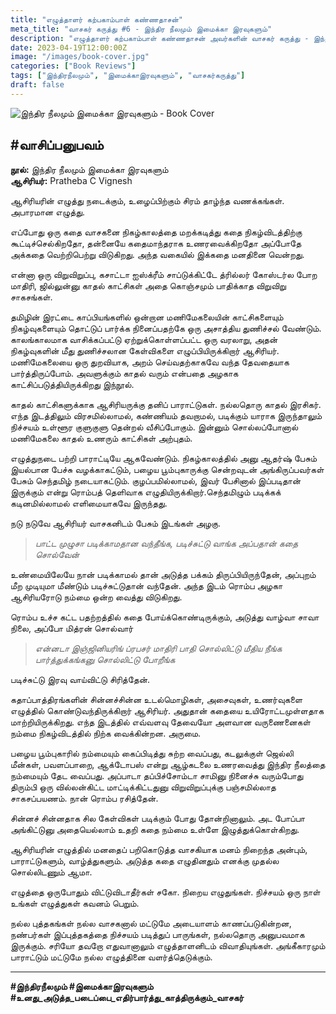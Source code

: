 ```yaml
---
title: "எழுத்தாளர் கற்பகாம்பாள் கண்ணதாசன்"
meta_title: "வாசகர் கருத்து #6 - இந்திர நீலமும் இமைக்கா இரவுகளும்"
description: "எழுத்தாளர் கற்பகாம்பாள் கண்ணதாசன் அவர்களின் வாசகர் கருத்து - இந்திர நீலமும் இமைக்கா இரவுகளும்"
date: 2023-04-19T12:00:00Z
image: "/images/book-cover.jpg"
categories: ["Book Reviews"]
tags: ["இந்திரநீலமும்", "இமைக்காஇரவுகளும்", "வாசகர்கருத்து"]
draft: false
---
```


![இந்திர நீலமும் இமைக்கா இரவுகளும் - Book Cover](/images/book-cover.jpg)

## #வாசிப்பனுபவம்
**நூல்:** இந்திர நீலமும் இமைக்கா இரவுகளும்  
**ஆசிரியர்:** Pratheba C Vignesh

ஆசிரியரின் எழுத்து நடைக்கும், உழைப்பிற்கும் சிரம் தாழ்ந்த வணக்கங்கள். அபாரமான எழுத்து.

எப்போது ஒரு கதை வாசகனை நிகழ்காலத்தை மறக்கடித்து கதை நிகழ்விடத்திற்கு கூட்டிச்செல்கிறதோ, தன்னையே கதைமாந்தராக உணரவைக்கிறதோ அப்போதே அக்கதை வெற்றிபெற்று விடுகிறது. அந்த வகையில் இக்கதை மனதினை வென்றது.

என்னா ஒரு விறுவிறுப்பு, கசாட்டா ஐஸ்க்ரீம் சாப்டுக்கிட்டே த்ரில்லர் கோஸ்டர்ல போற மாதிரி, ஜில்லுன்னு காதல் காட்சிகள் அதை கொஞ்சமும் பாதிக்காத விறுவிறு சாகசங்கள்.

தமிழின் இரட்டை காப்பியங்களில் ஒன்றான மணிமேகலையின் காட்சிகளையும் நிகழ்வுகளையும் தொட்டுப் பார்க்க நினைப்பதற்கே ஒரு அசாத்திய துணிச்சல் வேண்டும். காலங்காலமாக வாசிக்கப்பட்டு ஏற்றுக்கொள்ளப்பட்ட ஒரு வரலாறு, அதன் நிகழ்வுகளின் மீது துணிச்சலான கேள்விகளை எழுப்பியிருக்கிறார் ஆசிரியர். மணிமேகலையை ஒரு துறவியாக, அறம் செய்வதற்காகவே வந்த தேவதையாக பார்த்திருப்போம். அவளுக்கும் காதல் வரும் என்பதை அழகாக காட்சிப்படுத்தியிருக்கிறது இந்நூல்.

காதல் காட்சிகளுக்காக ஆசிரியருக்கு தனிப் பாராட்டுகள். நல்லதொரு காதல் இரசிகர். எந்த இடத்திலும் விரசமில்லாமல், கண்ணியம் தவறாமல், படிக்கும் யாராக இருந்தாலும் நிச்சயம் உள்ளூர குளுகுளு தென்றல் வீசிப்போகும். இன்னும் சொல்லப்போனால் மணிமேகலை காதல் உணரும் காட்சிகள் அற்புதம்.

எழுத்துநடை பற்றி பாராட்டியே ஆகவேண்டும். நிகழ்காலத்தில் அனு ஆதர்ஷ் பேசும் இயல்பான பேச்சு வழக்காகட்டும், பழைய பூம்புகாருக்கு சென்றவுடன் அங்கிருப்பவர்கள் பேசும் செந்தமிழ் நடையாகட்டும். குழப்பமில்லாமல், இவர் பேசினால் இப்படிதான் இருக்கும் என்று ரொம்பத் தெளிவாக எழுதியிருக்கிறார்.செந்தமிழும் படிக்கக் கடினமில்லாமல் எளிமையாகவே இருந்தது.

நடு நடுவே ஆசிரியர் வாசகனிடம் பேசும் இடங்கள் அழகு. 

> *பாட்ட முழுசா படிக்காமதான வந்தீங்க, படிச்சுட்டு வாங்க அப்பதான் கதை சொல்வேன்*

உண்மையிலேயே நான் படிக்காமல் தான் அடுத்த பக்கம் திருப்பியிருந்தேன், அப்புறம் மீற முடியுமா மீண்டும் படிச்சுட்டுதான் வந்தேன். அந்த இடம் ரொம்ப அழகா ஆசிரியரோடு நம்மை ஒன்ற வைத்து விடுகிறது.

ரொம்ப உச்ச கட்ட பதற்றத்தில் கதை போய்க்கொண்டிருக்கும், அடுத்து வாழ்வா சாவா நிலை, அப்போ மித்ரன் சொல்வார்

> *என்னடா இஞ்ஜினியரிங் ப்ரபசர் மாதிரி பாதி சொல்லிட்டு மீதிய நீங்க பார்த்துக்கங்கனு சொல்லிட்டு போறீங்க*

படிச்சுட்டு இரவு வாய்விட்டு சிரித்தேன்.

கதாப்பாத்திரங்களின் சின்னச்சின்ன உடல்மொழிகள், அசைவுகள், உணர்வுகளை எழுத்தில் கொண்டுவந்திருக்கிறார் ஆசிரியர். அதுதான் கதையை உயிரோட்டமுள்ளதாக மாற்றியிருக்கிறது. எந்த இடத்தில் எவ்வளவு தேவையோ அளவான வருணைனைகள் நம்மை நிகழ்விடத்தில் நிற்க வைக்கின்றன. அருமை.

பழைய பூம்புகாரில் நம்மையும் கைப்பிடித்து சுற்ற வைப்பது, கடலுக்குள் ஜெல்லி மீன்கள், பவளப்பாறை, ஆக்டோபஸ் என்று ஆழ்கடலை உணரவைத்து இந்திர நீலத்தை நம்மையும் தேட வைப்பது. அப்பாடா தப்பிச்சோம்டா சாமினு நினைச்சு வரும்போது திரும்பி ஒரு வில்லன்கிட்ட மாட்டிக்கிட்டதுனு விறுவிறுப்புக்கு பஞ்சமில்லாத சாகசப்பயணம். நான் ரொம்ப ரசித்தேன்.

சின்னச் சின்னதாக சில கேள்விகள் படிக்கும் போது தோன்றினாலும். அட போப்பா அங்கிட்டுனு அதையெல்லாம் உதறி கதை நம்மை உள்ளே இழுத்துக்கொள்கிறது.

ஆசிரியரின் எழுத்தில் மனதைப் பறிகொடுத்த வாசகியாக மனம் நிறைந்த அன்பும், பாராட்டுகளும், வாழ்த்துகளும். அடுத்த கதை எழுதினதும் எனக்கு முதல்ல சொல்லிடணும் ஆமா.

எழுத்தை ஒருபோதும் விட்டுவிடாதீர்கள் சகோ. நிறைய எழுதுங்கள். நிச்சயம் ஒரு நாள் உங்கள் எழுத்துகள் கவனம் பெறும்.

நல்ல புத்தகங்கள் நல்ல வாசகனால் மட்டுமே அடையாளம் காணப்படுகின்றன, நண்பர்கள் இப்புத்தகத்தை நிச்சயம் படித்துப் பாருங்கள், நல்லதொரு அனுபவமாக இருக்கும். சரியோ தவறோ எதுவானாலும் எழுத்தாளனிடம் விவாதியுங்கள். அங்கீகாரமும் பாராட்டும் மட்டுமே நல்ல எழுத்தினை வளர்த்தெடுக்கும்.

---

**#இந்திரநீலமும் #இமைக்காஇரவுகளும்**  
**#உனது_அடுத்த_படைப்பை_எதிர்பார்த்து_காத்திருக்கும்_வாசகர்**
